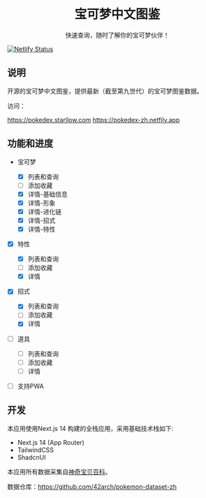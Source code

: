 <div align="center">
  <image />
  <h1>宝可梦中文图鉴</h1>
  <p>快速查询，随时了解你的宝可梦伙伴！</p>
</div>

[![Netlify Status](https://api.netlify.com/api/v1/badges/b122183c-78bc-410d-81d0-674b0b993989/deploy-status)](https://app.netlify.com/sites/pokedex-zh/deploys)

## 说明

开源的宝可梦中文图鉴，提供最新（截至第九世代）的宝可梦图鉴数据。

访问：

https://pokedex.starllow.com
https://pokedex-zh.netfily.app 

## 功能和进度

- 宝可梦

  - [x] 列表和查询
  - [ ] 添加收藏
  - [x] 详情-基础信息
  - [x] 详情-形象
  - [x] 详情-进化链
  - [x] 详情-招式
  - [x] 详情-特性

- [x] 特性

  - [x] 列表和查询
  - [ ] 添加收藏
  - [x] 详情

- [x] 招式

  - [x] 列表和查询
  - [ ] 添加收藏
  - [x] 详情

- [ ] 道具

  - [ ] 列表和查询
  - [ ] 添加收藏
  - [ ] 详情

- [ ] 支持PWA

## 开发

本应用使用Next.js 14 构建的全栈应用，采用基础技术栈如下:

- Next.js 14 (App Router)
- TailwindCSS
- ShadcnUI

本应用所有数据采集自[神奇宝贝百科](https://wiki.52poke.com/wiki/主页)。

数据仓库：https://github.com/42arch/pokemon-dataset-zh
